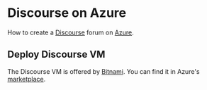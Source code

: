 # Discourse on Azure
How to create a [Discourse](https://www.discourse.org/) forum on [Azure](https://azure.microsoft.com/).

## Deploy Discourse VM
The Discourse VM is offered by [Bitnami](https://bitnami.com/). You can find it in Azure's [marketplace](https://azuremarketplace.microsoft.com/en-us/marketplace/apps/bitnami.discourse?tab=Overview).

